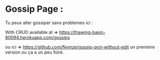 # Gossip Page : 

Tu peux aller gossiper sans problemes ici :

With CRUD available at => https://thawing-basin-80094.herokuapp.com/gossips

ou ici => https://github.com/Nymze/gossip-proj-without-edit
un premiere version ou ça a un peu foiré.
